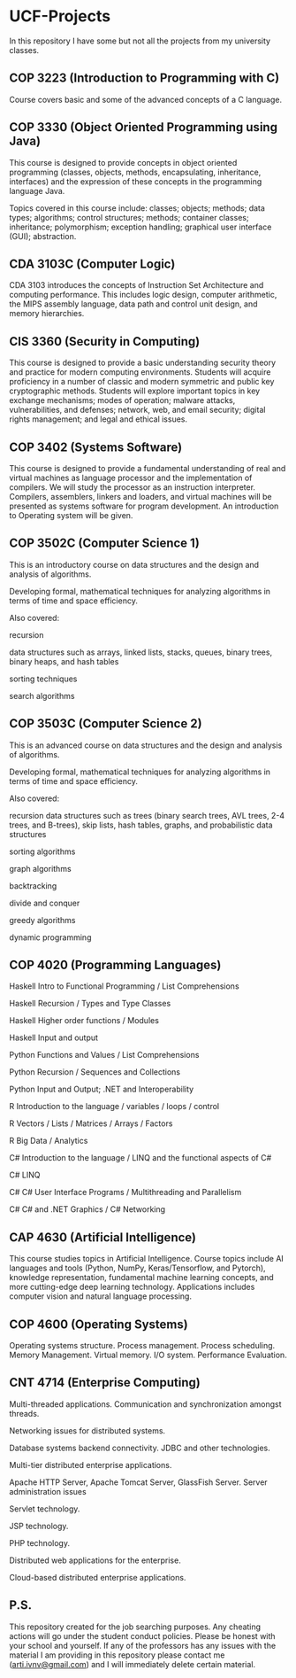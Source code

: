 # UCF-Projects
In this repository I have some but not all the projects from my university classes.

## COP 3223 (Introduction to Programming with C)
Course covers basic and some of the advanced concepts of a C language.


## COP 3330 (Object Oriented Programming using Java)
This course is designed to provide concepts in object oriented programming (classes, objects, methods, encapsulating, inheritance, interfaces) and the expression of these concepts in the programming language Java.  

Topics covered in this course include: classes; objects; methods; data types; algorithms; control structures; methods; container classes; inheritance; polymorphism; exception handling; graphical user interface (GUI); abstraction.  

## CDA 3103C (Computer Logic)
CDA 3103 introduces the concepts of Instruction Set Architecture and computing performance. This includes logic design, computer arithmetic, the MIPS assembly language, data path and control unit design, and memory hierarchies.

## CIS 3360 (Security in Computing)
This course is designed to provide a basic understanding security theory and practice for modern computing environments. Students will acquire proficiency in a number of classic and modern symmetric and public key cryptographic methods. Students will explore important topics in key exchange mechanisms; modes of operation; malware attacks, vulnerabilities, and defenses; network, web, and email security; digital rights management; and legal and ethical issues.

## COP 3402 (Systems Software)
This course is designed to provide a fundamental  understanding of real and virtual machines as language processor and the implementation of compilers. We will study the processor as an instruction interpreter. Compilers, assemblers,  linkers and loaders, and virtual machines will be presented as systems software  for program development. An introduction to Operating system will be given.

## COP 3502C (Computer Science 1)
This is an introductory course on data structures and the design and analysis of algorithms.

Developing formal, mathematical techniques for analyzing algorithms in terms of time and space efficiency.

Also covered:

recursion

data structures such as arrays, linked lists, stacks, queues, binary trees, binary heaps, and hash tables

sorting techniques

search algorithms

## COP 3503C (Computer Science 2)
This is an advanced course on data structures and the design and analysis of algorithms.

Developing formal, mathematical techniques for analyzing algorithms in terms of time and space efficiency.

Also covered:

recursion
data structures such as trees (binary search trees, AVL trees, 2-4 trees, and B-trees), skip lists, hash tables, graphs, and probabilistic data structures

sorting algorithms

graph algorithms

backtracking

divide and conquer

greedy algorithms

dynamic programming


## COP 4020 (Programming Languages)
Haskell   Intro to Functional Programming / List Comprehensions

Haskell   Recursion / Types and Type Classes

Haskell   Higher order functions / Modules

Haskell   Input and output

Python    Functions and Values / List Comprehensions

Python    Recursion / Sequences and Collections

Python    Input and Output; .NET and Interoperability

R         Introduction to the language / variables / loops / control

R         Vectors / Lists / Matrices / Arrays / Factors

R         Big Data / Analytics

C#        Introduction to the language / LINQ and the functional aspects of C#

C#        LINQ

C#        C# User Interface Programs / Multithreading and Parallelism

C#        C# and .NET Graphics  / C# Networking

## CAP 4630 (Artificial Intelligence)
This course studies topics in Artificial Intelligence. Course topics include AI languages and tools (Python, NumPy, Keras/Tensorflow, and Pytorch), knowledge  representation, fundamental machine learning concepts, and more cutting-edge deep learning technology. Applications includes computer vision and natural language processing.  

## COP 4600 (Operating Systems)
Operating systems structure. Process management. Process scheduling.
Memory Management. Virtual memory. I/O system. Performance Evaluation.

## CNT 4714 (Enterprise Computing)
Multi-threaded applications. Communication and synchronization amongst threads.

Networking issues for distributed systems.

Database systems backend connectivity. JDBC and other technologies.

Multi-tier distributed enterprise applications.

Apache HTTP Server, Apache Tomcat Server, GlassFish Server. Server administration issues

Servlet technology.

JSP technology.

PHP technology.

Distributed web applications for the enterprise.

Cloud-based distributed enterprise applications.


## P.S.
This repository created for the job searching purposes. Any cheating actions will go under the student conduct policies. Please be honest with your school and yourself. If any of the professors has any issues with the material I am providing in this repository please contact me (arti.ivnv@gmail.com) and I will immediately delete certain material.
